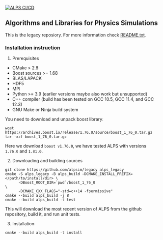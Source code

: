 [![ALPS CI/CD](https://github.com/ALPSim/legacy/actions/workflows/build.yml/badge.svg)](https://github.com/ALPSim/legacy/actions/workflows/build.yml)

## Algorithms and Libraries for Physics Simulations

This is the legacy reposiory. For more information check [README.txt](README.txt).

### Installation instruction

1. Prerequisites
  - CMake > 2.8
  - Boost sources >= 1.68
  - BLAS/LAPACK
  - HDF5
  - MPI
  - Python >= 3.9 (earlier versions maybe also work but unsupported)
  - C++ compiler (build has been tested on GCC 10.5, GCC 11.4, and GCC 12.3)
  - GNU Make or Ninja build system

You need to download and unpack boost library:
```
wget https://archives.boost.io/release/1.76.0/source/boost_1_76_0.tar.gz
tar -xzf boost_1_76_0.tar.gz
```
Here we download `boost v1.76.0`, we have tested ALPS with versions `1.76.0` and `1.81.0`.

2. Downloading and building sources
```
git clone https://github.com/alpsim/legacy alps_legacy
cmake -S alps_legacy -B alps_build -DCMAKE_INSTALL_PREFIX=</path/to/install/dir> \
      -DBoost_ROOT_DIR=`pwd`/boost_1_76_0                                        \
      -DCMAKE_CXX_FLAGS="-std=c++14 -fpermissive"
cmake --build alps_build -j 8
cmake --build alps_build -t test
```
This will download the most recent version of ALPS from the github repository, build it, and run unit tests.

3. Installation
```
cmake --build alps_build -t install
```
